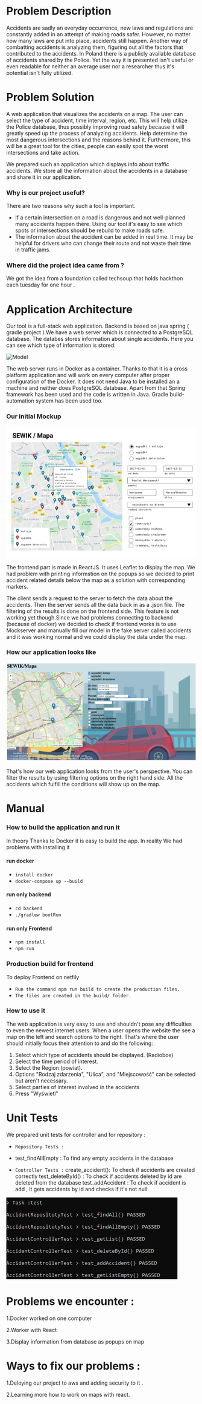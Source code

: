 # Problem Description

Accidents are sadly an everyday occurrence, new laws and regulations are constantly added in an attempt of making roads safer. However, no matter how many laws are put into place, accidents still happen. Another way of combatting accidents is analyzing them, figuring out all the factors that contributed to the accidents. In Poland there is a publicly available database of accidents shared by the Police. Yet the way it is presented isn't useful or even readable for neither an average user nor a researcher thus it's potential isn't fully utilized.

# Problem Solution

A web application that visualizes the accidents on a map. The user can select the type of accident, time interval, region, etc. This will help utilize the Police database, thus possibly improving road safety because it will greatly speed up the process of analyzing accidents. Help determine the most dangerous intersections and the reasons behind it. Furthermore, this will be a great tool for the cities, people can easily spot the worst intersections and take action.<br/>

We prepared such an application which displays info about traffic accidents. We store all the information about the accidents in a database and share it in our application.


### Why is our project useful?

There are two reasons why such a tool is important.
* If a certain intersection on a road is dangerous and not well-planned many accidents happen there. Using our tool it's easy to see which spots or intersections should be rebuild to make roads safe.
* The information about the accident can be added in real time. It may be helpful for drivers who can change their route and not waste their time in traffic jams.

### Where did the project idea came from ?

We got the idea from a foundation called techsoup that holds hackthon each tuesday for one hour .



# Application Architecture

Our tool is a full-stack web application. Backend is based on java  spring ( gradle  project ).We have a web server which is connected to a PostgreSQL database. The databes stores information about single accidents. Here you can see which type of information is stored:

![Model](model.png)

The web server runs in Docker as a container. Thanks to that it is a cross platform application and will work on every computer after proper configuration of the Docker. It does not need Java to be installed an a machine and neither does PostgreSQL database. Apart from that Spring framework has been used and the code is written in Java. Gradle build-automation system has been used too.
 
 ### Our initial Mockup 
 ![Mockup](Mockup.png)

The frontend part is made in ReactJS. It uses Leaflet to display the map. We had problem  with printing informstion on the  popups so we decided to print accident related details below   the map as a solution with corresponding markers. 

The client sends a request to the server to fetch the data about the accidents. Then the server sends all the data back in as a .json file. The filtering of the results is done on the frontend side. This feature is not working yet though.Since we had problems connecting to backend (because of docker) we decided to check if frontend works is to use Mockserver and manually fill our model  in the fake server called accidents and it was working normal and we could display the data under the map.


 ### How our application looks like 
![Frontend](frontend.png)

That's how our web application looks from the user's perspective. You can filter the results by using filtering options on the right hand side. All the accidents which fulfill the conditions will show up on the map.

# Manual

### How to build the application and run it

 In theory Thanks to Docker it is easy to build the app.
 In reality We had problems with installing it  

#### run docker 
 - `install docker`
 - `docker-compose up --build`
 
#### run only backend

 - `cd backend`
 - `./gradlew bootRun`

#### run only Frontend
- `npm install`
- `npm run`

### Production build for frontend 
To  deploy  Frontend on netfily 
- `Run the command npm run build to create the production files.`
- `The files are created in the build/ folder.`


### How to use it

The web application is very easy to use and shouldn't pose any difficulties to even the newest internet users.
When a user opens the website the see a map on the left and search options to the right. That's where the user should initially focus their attention to and do the following:
1. Select which type of accidents should be displayed. (Radiobox)
2. Select the time period of interest.
3. Select the Region (powiat).
4. Options "Rodzaj zdarzenia", "Ulica", and "Miejscowość" can be selected but aren't necessary.
5. Select parties of interest involved in the accidents
6. Press "Wyświetl"


# Unit Tests
We prepared unit tests for controller and for repository :

- `Repository Tests :`
- test_findAllEmpty  : To find any empty accidents in the database 

- `Controller Tests :`
 create_accident(): To check if accidents are created correctly 
 test_deleteById() : To check if accidents deleted by id are deleted from the database 
 test_addAccident : To check if accident is add , it gets accidents by id and checks if it's not null 
 
![Unit](83090076_1255106164878859_5746947605355560960_n.png)

# Problems we encounter :
1.Docker worked on one computer 

2.Worker with React 

3.Display information from database as popups on map


# Ways to fix our problems :

1.Deloying our project to aws and adding security to it .


2.Learning more how to work on maps with react.


